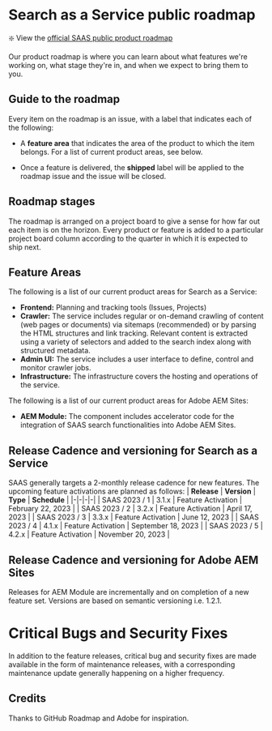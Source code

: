 # Search as a Service public roadmap

:sparkle: View the [official SAAS public product roadmap](https://github.com/orgs/valtech-ch/projects/3/views/1)

Our product roadmap is where you can learn about what features we're working on, what stage they're in, and when we expect to bring them to you. 

## Guide to the roadmap

Every item on the roadmap is an issue, with a label that indicates each of the following:

- A **feature area** that indicates the area of the product to which the item belongs. For a list of current product areas, see below.

- Once a feature is delivered, the **shipped** label will be applied to the roadmap issue and the issue will be closed.

## Roadmap stages

The roadmap is arranged on a project board to give a sense for how far out each item is on the horizon. Every product or feature is added to a particular project board column according to the quarter in which it is expected to ship next.

## Feature Areas

The following is a list of our current product areas for Search as a Service:

- **Frontend:** Planning and tracking tools (Issues, Projects)
- **Crawler:** The service includes regular or on-demand crawling of content (web pages or documents) via sitemaps (recommended) or by parsing the HTML structures and link tracking. Relevant content is extracted using a variety of selectors and added to the search index along with structured metadata.
- **Admin UI:** The service includes a user interface to define, control and monitor crawler jobs.
- **Infrastructure:** The infrastructure covers the hosting and operations of the service.

The following is a list of our current product areas for Adobe AEM Sites:

- **AEM Module:** The component includes accelerator code for the integration of SAAS search functionalities into Adobe AEM Sites. 

## Release Cadence and versioning for Search as a Service

SAAS generally targets a 2-monthly release cadence for new features. The upcoming feature activations are planned as follows:
| **Release** | **Version** | **Type** | **Schedule** |
|-|-|-|-|
| SAAS 2023 / 1 | 3.1.x | Feature Activation | February 22, 2023 |
| SAAS 2023 / 2 | 3.2.x | Feature Activation | April 17, 2023 |
| SAAS 2023 / 3 | 3.3.x | Feature Activation | June 12, 2023 |
| SAAS 2023 / 4 | 4.1.x | Feature Activation | September 18, 2023 |
| SAAS 2023 / 5 | 4.2.x | Feature Activation | November 20, 2023 |

## Release Cadence and versioning for Adobe AEM Sites

Releases for AEM Module are incrementally and on completion of a new feature set. Versions are based on semantic versioning i.e. 1.2.1.

# Critical Bugs and Security Fixes
In addition to the feature releases, critical bug and security fixes are made available in the form of maintenance releases, with a corresponding maintenance update generally happening on a higher frequency.

## Credits

Thanks to GitHub Roadmap and Adobe for inspiration.
